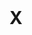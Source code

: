 <!DOCTYPE html>
<html lang="fr">
    <head>
        <meta charset="utf8"/>
        <title>CM3 (TW)</title>
		<meta name="color-scheme" content="dark light">
        <meta name="viewport" content="width=device-width, initial-scale=1"/>
        <link rel="stylesheet" href="./index.css">
        <script type="module" src="./index.js" blocking="render"></script>
    </head>
    <body class="hide_h1">
        <header></header>
        <main>

# X

</main>
    </body>
</html>